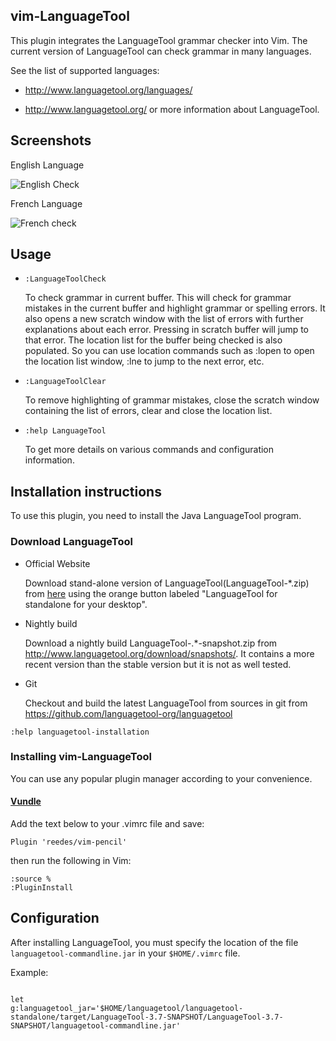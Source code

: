 vim-LanguageTool
----------------

This plugin integrates the LanguageTool grammar checker into Vim.
The current version of LanguageTool can check grammar in many languages.

See the list of supported languages:

* http://www.languagetool.org/languages/

* http://www.languagetool.org/ or more information about LanguageTool.


## Screenshots

English Language

![English
Check](http://dominique.pelle.free.fr/pic/LanguageToolVimPlugin_en.png)

French Language

![French check](http://dominique.pelle.free.fr/pic/LanguageToolVimPlugin_fr.png)


## Usage

* `:LanguageToolCheck`

  To check grammar in current buffer.  This will check for grammar mistakes in
  the current buffer and highlight grammar or spelling errors. It also opens a
  new scratch window with the list of errors with further explanations about each
  error.  Pressing <Enter> in scratch buffer will jump to that error. The
  location list for the buffer being checked is also populated.  So you can use
  location commands such as :lopen to open the location list window, :lne to
  jump to the next error, etc.

* `:LanguageToolClear`

  To remove highlighting of grammar mistakes, close the scratch window
  containing the list of errors, clear and close the location list.

* `:help LanguageTool`

  To get more details on various commands and configuration information.


## Installation instructions

To use this plugin, you need to install the Java LanguageTool program.

### Download LanguageTool

* Official Website

  Download stand-alone version of
  LanguageTool(LanguageTool-\*.zip) from
  [here](http://www.languagetool.org/) using the orange button labeled
  "LanguageTool for standalone for your desktop".

* Nightly build

  Download a nightly build LanguageTool-.\*-snapshot.zip from
  http://www.languagetool.org/download/snapshots/. It contains a more recent
  version than the stable version but it is not as well tested. 

* Git

  Checkout and build the latest LanguageTool from sources in git from https://github.com/languagetool-org/languagetool

```
:help languagetool-installation
```

### Installing vim-LanguageTool

You can use any popular plugin manager according to your convenience.

#### [Vundle](https://github.com/VundleVim/Vundle.vim)

Add the text below to your .vimrc file and save:

```
Plugin 'reedes/vim-pencil'
```

then run the following in Vim:

```
:source %
:PluginInstall
```

## Configuration

After installing LanguageTool, you must specify the location of the file
`languagetool-commandline.jar` in your `$HOME/.vimrc` file.

Example:

```

let
g:languagetool_jar='$HOME/languagetool/languagetool-standalone/target/LanguageTool-3.7-SNAPSHOT/LanguageTool-3.7-SNAPSHOT/languagetool-commandline.jar'

```

